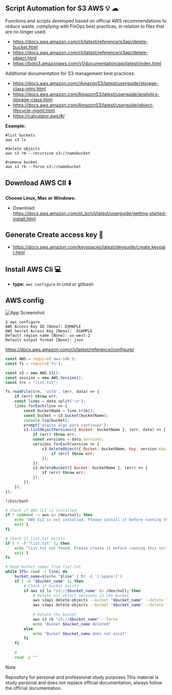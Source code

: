 

## Script Automation for S3 AWS 💡 ☁  

Functions and scripts developed based on official AWS recommendations to reduce waste, complying with FinOps best practices, in relation to files that are no longer used.


- https://docs.aws.amazon.com/cli/latest/reference/s3api/delete-bucket.html
- https://docs.aws.amazon.com/cli/latest/reference/s3api/delete-object.html
- https://boto3.amazonaws.com/v1/documentation/api/latest/index.html

Additional documentation for S3 management best practices:
- https://docs.aws.amazon.com//AmazonS3/latest/userguide/storage-class-intro.html
- https://docs.aws.amazon.com/AmazonS3/latest/userguide/analytics-storage-class.html
- https://docs.aws.amazon.com/AmazonS3/latest/userguide/object-lifecycle-mgmt.html
- https://calculator.aws/#/

 **Example:**
 ````
#list buckets 
aws s3 ls

#delete objects
aws s3 rm --recursive s3://namebucket

#remove bucket
aws s3 rb --force s3://namebucket
````
## Download AWS ClI ⬇️
**Choose Linux, Mac or Windows:**
  - Download: https://docs.aws.amazon.com/pt_br/cli/latest/userguide/getting-started-install.html

## Generate Create access key 🔑
  - https://docs.aws.amazon.com/keyspaces/latest/devguide/create.keypair.html
    
## Install AWS Cli 💻
  - **type:** 
```aws configure``` in cmd or gitbash

##  AWS config

![App Screenshot](AWS.png) 

````
$ aws configure
AWS Access Key ID [None]: EXMAPLE
AWS Secret Access Key [None]:  EXAMPLE
Default region name [None]: us-west-2
Default output format [None]: json
````

https://docs.aws.amazon.com/cli/latest/reference/configure/

````js
const AWS = require('aws-sdk');
const fs = require('fs');

const s3 = new AWS.S3();
const session = new AWS.Session();
const trn = "list.txt";

fs.readFile(trn, 'utf8', (err, data) => {
    if (err) throw err;
    const lines = data.split('\n');
    lines.forEach(line => {
        const bucketName = line.trim();
        const bucket = s3.bucket(bucketName);
        console.log(bucket);
        prompt('digite algo para continuar');
        s3.listObjectVersions({ Bucket: bucketName }, (err, data) => {
            if (err) throw err;
            const versions = data.Versions;
            versions.forEach(version => {
                s3.deleteObject({ Bucket: bucketName, Key: version.Key, VersionId: version.VersionId }, (err) => {
                    if (err) throw err;
                });
            });
            s3.deleteBucket({ Bucket: bucketName }, (err) => {
                if (err) throw err;
            });
        });
    });
});
````
````bash
!/bin/bash

# Check if AWS CLI is installed
if ! command -v aws &> /dev/null; then
    echo "AWS CLI is not installed. Please install it before running this script."
    exit 1
fi

# Check if list.txt exists
if [ ! -f "list.txt" ]; then
    echo "list.txt not found. Please create it before running this script."
    exit 1
fi

# Read bucket names from list.txt
while IFS= read -r line; do
    bucket_name=$(echo "$line" | tr -d '[:space:]')
    if [ -n "$bucket_name" ]; then
        # Check if bucket exists
        if aws s3 ls "s3://$bucket_name" &> /dev/null; then
            # Delete all object versions in the bucket
            aws s3api delete-objects --bucket "$bucket_name" --delete "$(aws s3api list-object-versions --bucket "$bucket_name" --query '{Objects: Versions[].{Key:Key,VersionId:VersionId}}' --output json)"
            aws s3api delete-objects --bucket "$bucket_name" --delete "$(aws s3api list-object-versions --bucket "$bucket_name" --query '{Objects: DeleteMarkers[].{Key:Key,VersionId:VersionId}}' --output json)"
            
            # Delete the bucket
            aws s3 rb "s3://$bucket_name" --force
            echo "Bucket $bucket_name deleted"
        else
            echo "Bucket $bucket_name does not exist"
        fi
    fi
    
    # 
    read -p ""
```` 

>[!NOTE]
> Repository for personal and professional study purposes
> This material is study personal and does not replace official documentation, always follow the official documentation.
